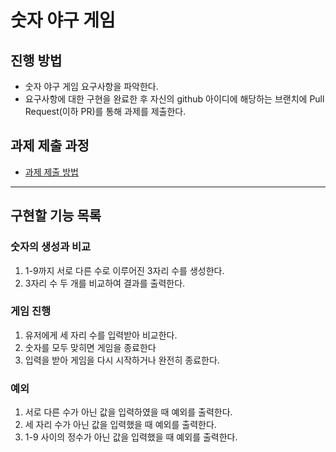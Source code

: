 # 숫자 야구 게임
## 진행 방법
* 숫자 야구 게임 요구사항을 파악한다.
* 요구사항에 대한 구현을 완료한 후 자신의 github 아이디에 해당하는 브랜치에 Pull Request(이하 PR)를 통해 과제를 제출한다.

## 과제 제출 과정
* [과제 제출 방법](https://github.com/next-step/nextstep-docs/tree/master/precourse)

---
## 구현할 기능 목록

### 숫자의 생성과 비교
1. 1-9까지 서로 다른 수로 이루어진 3자리 수를 생성한다.
2. 3자리 수 두 개를 비교하여 결과를 출력한다. 

### 게임 진행
1. 유저에게 세 자리 수를 입력받아 비교한다. 
2. 숫자를 모두 맞히면 게임을 종료한다
3. 입력을 받아 게임을 다시 시작하거나 완전히 종료한다.

### 예외
1. 서로 다른 수가 아닌 값을 입력하였을 때 예외를 출력한다.
2. 세 자리 수가 아닌 값을 입력했을 때 예외를 출력한다. 
3. 1-9 사이의 정수가 아닌 값을 입력했을 때 예외를 출력한다. 

